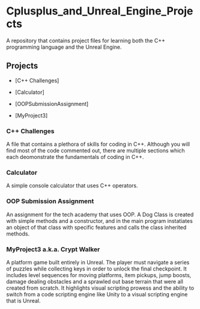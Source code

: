 # Cplusplus_and_Unreal_Engine_Projects
A repository that contains project files for learning both the C++ programming language and the Unreal Engine.
## Projects
- [C++ Challenges]

- [Calculator]

- [OOPSubmissionAssignment]

- [MyProject3]

### C++ Challenges
A file that contains a plethora of skills for coding in C++.  Although you will find most of the code commented out, there are multiple sections which each deomonstrate the fundamentals of coding in C++.
### Calculator
A simple console calculator that uses C++ operators.

### OOP Submission Assignment
An assignment for the tech academy that uses OOP.  A Dog Class is created with simple methods and a constructor, and in the main program instatiates an object of that class with specific features and calls the class inherited methods.

### MyProject3 a.k.a. Crypt Walker
A platform game built entirely in Unreal.  The player must navigate a series of puzzles while collecting keys in order to unlock the final checkpoint.  It includes level sequences for moving platforms, item pickups, jump boosts, damage dealing obstacles and a sprawled out base terrain that were all created from scratch.  It highlights visual scripting prowess and the ability to switch from a code scripting engine like Unity to a visual scripting engine that is Unreal.
